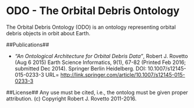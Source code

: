 # ODO - The Orbital Debris Ontology

The Orbital Debris Ontology (ODO) is an ontology representing orbital debris objects in orbit about Earth.

##Publications##
* _“An Ontological Architecture for Orbital Debris Data”_, Robert J. Rovetto (Aug 6 2015) Earth Science Informatics, 9(1), 67-82 
(Printed Feb 2016; submitted Dec 2014). Springer Berlin Heidelberg. DOI: 10.1007/s12145-015-0233-3 
URL= http://link.springer.com/article/10.1007/s12145-015-0233-3

##License##
Any use must be cited, i.e., the ontolog must be given proper attribution.
(c) Copyright Robert J. Rovetto 2011-2016.
